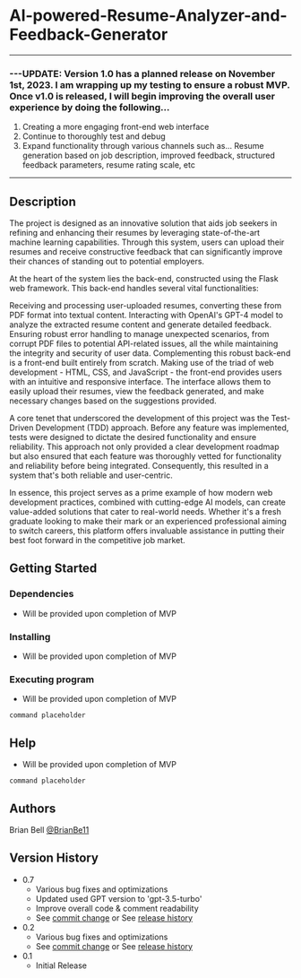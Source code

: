 # AI-powered-Resume-Analyzer-and-Feedback-Generator

____________________________________________________________________________________________________________________________________________
  ### ---UPDATE: Version 1.0 has a planned release on November 1st, 2023. I am wrapping up my testing to ensure a robust MVP. Once v1.0 is released, I will begin improving the overall user experience by doing the following... 
 1. Creating a more engaging front-end web interface
 2. Continue to thoroughly test and debug
 3. Expand functionality through various channels such as... Resume generation based on job description, improved feedback, structured feedback parameters, resume rating scale, etc
____________________________________________________________________________________________________________________________________________

## Description

The project is designed as an innovative solution that aids job seekers in refining and enhancing their resumes by leveraging state-of-the-art machine learning capabilities. Through this system, users can upload their resumes and receive constructive feedback that can significantly improve their chances of standing out to potential employers.

At the heart of the system lies the back-end, constructed using the Flask web framework. This back-end handles several vital functionalities:

Receiving and processing user-uploaded resumes, converting these from PDF format into textual content.
Interacting with OpenAI's GPT-4 model to analyze the extracted resume content and generate detailed feedback.
Ensuring robust error handling to manage unexpected scenarios, from corrupt PDF files to potential API-related issues, all the while maintaining the integrity and security of user data.
Complementing this robust back-end is a front-end built entirely from scratch. Making use of the triad of web development - HTML, CSS, and JavaScript - the front-end provides users with an intuitive and responsive interface. The interface allows them to easily upload their resumes, view the feedback generated, and make necessary changes based on the suggestions provided.

A core tenet that underscored the development of this project was the Test-Driven Development (TDD) approach. Before any feature was implemented, tests were designed to dictate the desired functionality and ensure reliability. This approach not only provided a clear development roadmap but also ensured that each feature was thoroughly vetted for functionality and reliability before being integrated. Consequently, this resulted in a system that's both reliable and user-centric.

In essence, this project serves as a prime example of how modern web development practices, combined with cutting-edge AI models, can create value-added solutions that cater to real-world needs. Whether it's a fresh graduate looking to make their mark or an experienced professional aiming to switch careers, this platform offers invaluable assistance in putting their best foot forward in the competitive job market.

## Getting Started

### Dependencies

* Will be provided upon completion of MVP

### Installing

* Will be provided upon completion of MVP

### Executing program

* Will be provided upon completion of MVP
```
command placeholder
```

## Help

* Will be provided upon completion of MVP
```
command placeholder
```

## Authors

Brian Bell
[@BrianBe11](https://www.linkedin.com/in/brianbe11/)

## Version History

* 0.7
    * Various bug fixes and optimizations
    * Updated used GPT version to 'gpt-3.5-turbo'
    * Improve overall code & comment readability
    * See [commit change]() or See [release history]()
* 0.2
    * Various bug fixes and optimizations
    * See [commit change]() or See [release history]()
* 0.1
    * Initial Release

